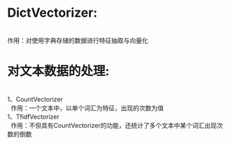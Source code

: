 # DictVectorizer:
</br>作用：对使用字典存储的数据进行特征抽取与向量化
</br>

# 对文本数据的处理:
</br>1、CountVectorizer
</br>   作用：一个文本中，以单个词汇为特征，出现的次数为值
</br>1、TfidfVectorizer
</br>   作用：不但具有CountVectorizer的功能，还统计了多个文本中某个词汇出现次数的倒数




